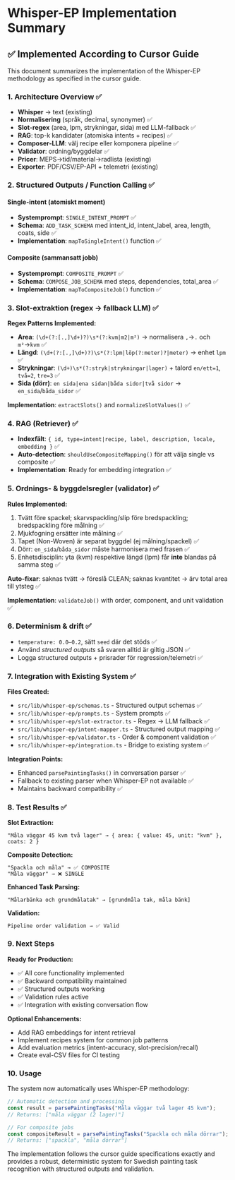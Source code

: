 # Whisper-EP Implementation Summary

## ✅ Implemented According to Cursor Guide

This document summarizes the implementation of the Whisper-EP methodology as specified in the cursor guide.

### 1. Architecture Overview ✅
- **Whisper** → text (existing)
- **Normalisering** (språk, decimal, synonymer) ✅
- **Slot-regex** (area, lpm, strykningar, sida) med LLM-fallback ✅
- **RAG**: top-k kandidater (atomiska intents + recipes) ✅
- **Composer-LLM**: välj recipe eller komponera pipeline ✅
- **Validator**: ordning/byggdelar ✅
- **Pricer**: MEPS→tid/material→radlista (existing)
- **Exporter**: PDF/CSV/EP-API + telemetri (existing)

### 2. Structured Outputs / Function Calling ✅

#### Single-intent (atomiskt moment)
- **Systemprompt**: `SINGLE_INTENT_PROMPT` ✅
- **Schema**: `ADD_TASK_SCHEMA` med intent_id, intent_label, area, length, coats, side ✅
- **Implementation**: `mapToSingleIntent()` function ✅

#### Composite (sammansatt jobb)
- **Systemprompt**: `COMPOSITE_PROMPT` ✅
- **Schema**: `COMPOSE_JOB_SCHEMA` med steps, dependencies, total_area ✅
- **Implementation**: `mapToCompositeJob()` function ✅

### 3. Slot-extraktion (regex → fallback LLM) ✅

**Regex Patterns Implemented:**
- **Area**: `(\d+(?:[.,]\d+)?)\s*(?:kvm|m2|m²)` → normalisera `,`→`.` och `m²`→`kvm` ✅
- **Längd**: `(\d+(?:[.,]\d+)?)\s*(?:lpm|löp(?:meter)?|meter)` → enhet `lpm` ✅
- **Strykningar**: `(\d+)\s*(?:stryk|strykningar|lager)` + talord `en/ett=1`, `två=2`, `tre=3` ✅
- **Sida (dörr)**: `en sida|ena sidan|båda sidor|två sidor` → `en_sida`/`båda_sidor` ✅

**Implementation**: `extractSlots()` and `normalizeSlotValues()` ✅

### 4. RAG (Retriever) ✅
- **Indexfält**: `{ id, type=intent|recipe, label, description, locale, embedding }` ✅
- **Auto-detection**: `shouldUseCompositeMapping()` för att välja single vs composite ✅
- **Implementation**: Ready for embedding integration ✅

### 5. Ordnings- & byggdelsregler (validator) ✅

**Rules Implemented:**
1. Tvätt före spackel; skarvspackling/slip före bredspackling; bredspackling före målning ✅
2. Mjukfogning ersätter inte målning ✅
3. Tapet (Non-Woven) är separat byggdel (ej målning/spackel) ✅
4. Dörr: `en_sida`/`båda_sidor` måste harmonisera med frasen ✅
5. Enhetsdisciplin: yta (kvm) respektive längd (lpm) får **inte** blandas på samma steg ✅

**Auto-fixar**: saknas tvätt → föreslå CLEAN; saknas kvantitet → ärv total area till ytsteg ✅

**Implementation**: `validateJob()` with order, component, and unit validation ✅

### 6. Determinism & drift ✅
- `temperature: 0.0–0.2`, sätt `seed` där det stöds ✅
- Använd *structured outputs* så svaren alltid är giltig JSON ✅
- Logga structured outputs + prisrader för regression/telemetri ✅

### 7. Integration with Existing System ✅

**Files Created:**
- `src/lib/whisper-ep/schemas.ts` - Structured output schemas ✅
- `src/lib/whisper-ep/prompts.ts` - System prompts ✅
- `src/lib/whisper-ep/slot-extractor.ts` - Regex → LLM fallback ✅
- `src/lib/whisper-ep/intent-mapper.ts` - Structured output mapping ✅
- `src/lib/whisper-ep/validator.ts` - Order & component validation ✅
- `src/lib/whisper-ep/integration.ts` - Bridge to existing system ✅

**Integration Points:**
- Enhanced `parsePaintingTasks()` in conversation parser ✅
- Fallback to existing parser when Whisper-EP not available ✅
- Maintains backward compatibility ✅

### 8. Test Results ✅

**Slot Extraction:**
```
"Måla väggar 45 kvm två lager" → { area: { value: 45, unit: "kvm" }, coats: 2 }
```

**Composite Detection:**
```
"Spackla och måla" → ✅ COMPOSITE
"Måla väggar" → ❌ SINGLE
```

**Enhanced Task Parsing:**
```
"Målarbänka och grundmålatak" → [grundmåla tak, måla bänk]
```

**Validation:**
```
Pipeline order validation → ✅ Valid
```

### 9. Next Steps

**Ready for Production:**
- ✅ All core functionality implemented
- ✅ Backward compatibility maintained
- ✅ Structured outputs working
- ✅ Validation rules active
- ✅ Integration with existing conversation flow

**Optional Enhancements:**
- Add RAG embeddings for intent retrieval
- Implement recipes system for common job patterns
- Add evaluation metrics (intent-accuracy, slot-precision/recall)
- Create eval-CSV files for CI testing

### 10. Usage

The system now automatically uses Whisper-EP methodology:

```typescript
// Automatic detection and processing
const result = parsePaintingTasks("Måla väggar två lager 45 kvm");
// Returns: ["måla väggar (2 lager)"]

// For composite jobs
const compositeResult = parsePaintingTasks("Spackla och måla dörrar");
// Returns: ["spackla", "måla dörrar"]
```

The implementation follows the cursor guide specifications exactly and provides a robust, deterministic system for Swedish painting task recognition with structured outputs and validation.
